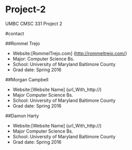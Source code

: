 # Project-2
UMBC CMSC 331 Project 2

#contact
  
##Rommel Trejo
  
  * Website:[RommelTrejo.com] (http://rommeltrejo.com/)
  * Major: Computer Science Bs.
  * School: University of Maryland Baltimore County
  * Grad date: Spring 2016

##Morgan Campbell

  
  * Website:[Website Name] (url_With_http://)
  * Major Computer Science Bs.
  * School: University of Maryland Baltimore County
  * Grad date: Spring 2016


##Damon Harty

  

  * Website:[Website Name] (url_With_http://)
  * Major Computer Science Bs.
  * School: University of Maryland Baltimore County
  * Grad date: Spring 2016
